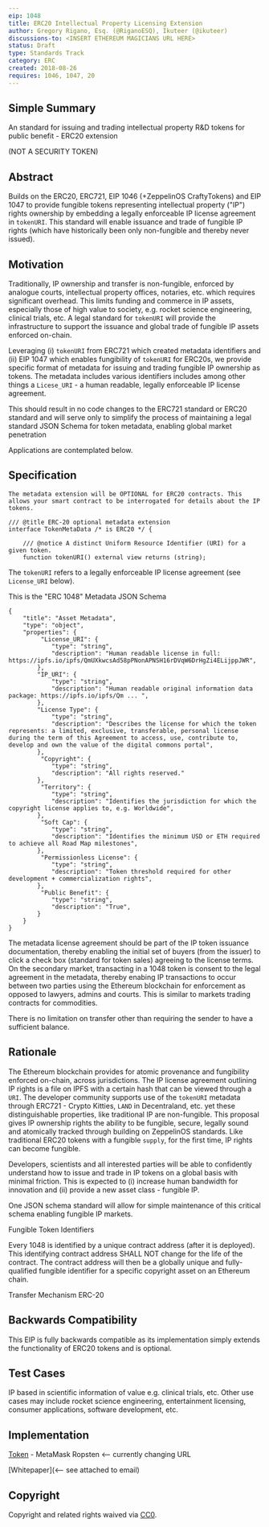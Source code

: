 ```yaml
---
eip: 1048
title: ERC20 Intellectual Property Licensing Extension
author: Gregory Rigano, Esq. (@RiganoESQ), Ikuteer (@ikuteer)
discussions-to: <INSERT ETHEREUM MAGICIANS URL HERE>
status: Draft
type: Standards Track
category: ERC
created: 2018-08-26
requires: 1046, 1047, 20
---
```


## Simple Summary
An standard for issuing and trading intellectual property R&D tokens for public benefit - ERC20 extension

(NOT A SECURITY TOKEN)

## Abstract

Builds on the ERC20, ERC721, EIP 1046 (+ZeppelinOS CraftyTokens) and EIP 1047 to provide fungible tokens representing intellectual property ("IP") rights ownership by embedding a legally enforceable IP license agreement in ```tokenURI```.  This standard will enable issuance and trade of fungible IP rights (which have historically been only non-fungible and thereby never issued).  


## Motivation
Traditionally, IP ownership and transfer is non-fungible, enforced by analogue courts, intellectual property offices, notaries, etc. which requires significant overhead.  This limits funding and commerce in IP assets, especially those of high value to society, e.g. rocket science engineering, clinical trials, etc. A legal standard for ```tokenURI``` will provide the infrastructure to support the issuance and global trade of fungible IP assets enforced on-chain.

Leveraging (i) ```tokenURI``` from ERC721 which created metadata identifiers and (ii) EIP 1047 which enables fungibility of ```tokenURI``` for ERC20s, we provide specific format of metadata for issuing and trading fungible IP ownership as tokens.  The metadata includes various identifiers includes among other things a  ```Licese_URI``` - a human readable, legally enforceable IP license agreement. 

This should result in no code changes to the ERC721 standard or ERC20 standard and will serve only to simplify the process of maintaining a legal standard JSON Schema for token metadata, enabling global market penetration

Applications are contemplated below.

## Specification 

```
The metadata extension will be OPTIONAL for ERC20 contracts. This allows your smart contract to be interrogated for details about the IP tokens.

/// @title ERC-20 optional metadata extension
interface TokenMetaData /* is ERC20 */ {

    /// @notice A distinct Uniform Resource Identifier (URI) for a given token.
    function tokenURI() external view returns (string);

```

The ```tokenURI``` refers to a legally enforceable IP license agreement (see ```License_URI``` below).    

This is the "ERC 1048" Metadata JSON Schema

```
{
    "title": "Asset Metadata",
    "type": "object",
    "properties": {
         "License_URI": {
            "type": "string",
            "description": "Human readable license in full: https://ipfs.io/ipfs/QmUXkwcsAd58pPNonAPNSH16rDVqW6DrHgZi4ELijppJWR",
        },
        "IP_URI": {
            "type": "string",
            "description": "Human readable original information data package: https://ipfs.io/ipfs/Qm ... ",
        },
        "License Type": {
            "type": "string",
            "description": "Describes the license for which the token represents: a limited, exclusive, transferable, personal license during the term of this Agreement to access, use, contribute to, develop and own the value of the digital commons portal",
        },
         "Copyright": {
            "type": "string",
            "description": "All rights reserved."
        },
         "Territory": {
            "type": "string",
            "description": "Identifies the jurisdiction for which the copyright license applies to, e.g. Worldwide",
        },
         "Soft Cap": {
            "type": "string",
            "description": "Identifies the minimum USD or ETH required to achieve all Road Map milestones",
        },
         "Permissionless License": {
            "type": "string",
            "description": "Token threshold required for other development + commercialization rights",
        },
         "Public Benefit": {
            "type": "string",
            "description": "True",
        }
    }
}

```


The metadata license agreement should be part of the IP token issuance documentation, thereby enabling the initial set of buyers (from the issuer) to click a check box (standard for token sales) agreeing to the license terms.  On the secondary market, transacting in a 1048 token is consent to the legal agreement in the metadata, thereby enabing IP transactions to occur between two parties using the Ethereum blockchain for enforcement as opposed to lawyers, admins and courts. This is similar to markets trading contracts for commodities.  

There is no limitation on transfer other than requiring the sender to have a sufficient balance.


## Rationale

The Ethereum blockchain provides for atomic provenance and fungibility enforced on-chain, across jurisdictions.  The IP license agreement outlining IP rights is a file on IPFS with a certain hash that can be viewed through a ```URI```.  The developer community supports use of the ```tokenURI``` metadata through ERC721 - Crypto Kitties, ```LAND``` in Decentraland, etc. yet these distinguishable properties, like traditional IP are non-fungible.  This proposal gives IP ownership rights the ability to be fungible, secure, legally sound and atomically tracked through building on ZeppelinOS standards.  Like traditional ERC20 tokens with a fungible `supply`, for the first time, IP rights can become fungible.

Developers, scientists and all interested parties will be able to confidently understand how to issue and trade in IP tokens on a global basis with minimal friction.  This is expected to (i) increase human bandwidth for innovation and (ii) provide a new asset class - fungible IP.

One JSON schema standard will allow for simple maintenance of this critical schema enabling fungible IP markets.

Fungible Token Identifiers

Every 1048 is identified by a unique contract address (after it is deployed).  This identifying contract address SHALL NOT change for the life of the contract. The contract address will then be a globally unique and fully-qualified fungible identifier for a specific copyright asset on an Ethereum chain. 

Transfer Mechanism
ERC-20


## Backwards Compatibility
This EIP is fully backwards compatible as its implementation simply extends the functionality of ERC20 tokens and is optional.

## Test Cases
IP based in scientific information of value e.g. clinical trials, etc.  Other use cases may include rocket science engineering, entertainment licensing, consumer applications, software development, etc.

## Implementation
[Token](https://alpha.iku.network/license/view) - MetaMask Ropsten <-- currently changing URL

[Whitepaper](<-- see attached to email)



## Copyright
Copyright and related rights waived via [CC0](https://creativecommons.org/publicdomain/zero/1.0/).
